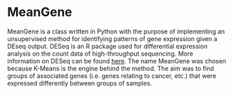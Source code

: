 # MeanGene
MeanGene is a class written in Python with the purpose of implementing an unsupervised method for identifying patterns of gene expression given a DEseq output. DESeq is an R package used for differential expression analysis on the count data of high-throughput sequencing. More information on DESeq can be found [here](http://bioconductor.org/packages/release/bioc/html/DESeq.html). The name MeanGene was chosen because K-Means is the engine behind the method. The aim was to find groups of associated genes (i.e. genes relating to cancer, etc.) that were expressed differently between groups of samples. 

